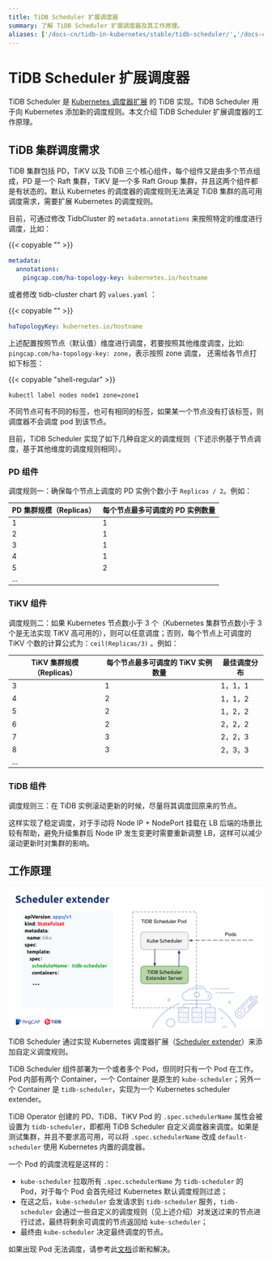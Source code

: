```yaml
---
title: TiDB Scheduler 扩展调度器
summary: 了解 TiDB Scheduler 扩展调度器及其工作原理。
aliases: ['/docs-cn/tidb-in-kubernetes/stable/tidb-scheduler/','/docs-cn/tidb-in-kubernetes/v1.1/tidb-scheduler/']
---
```


# TiDB Scheduler 扩展调度器

TiDB Scheduler 是 [Kubernetes 调度器扩展](https://github.com/kubernetes/community/blob/master/contributors/design-proposals/scheduling/scheduler_extender.md) 的 TiDB 实现。TiDB Scheduler 用于向 Kubernetes 添加新的调度规则。本文介绍 TiDB Scheduler 扩展调度器的工作原理。

## TiDB 集群调度需求

TiDB 集群包括 PD，TiKV 以及 TiDB 三个核心组件，每个组件又是由多个节点组成，PD 是一个 Raft 集群，TiKV 是一个多 Raft Group 集群，并且这两个组件都是有状态的。默认 Kubernetes 的调度器的调度规则无法满足 TiDB 集群的高可用调度需求，需要扩展 Kubernetes 的调度规则。

目前，可通过修改 TidbCluster 的 `metadata.annotations` 来按照特定的维度进行调度，比如：

{{< copyable "" >}}

```yaml
metadata:
  annotations:
    pingcap.com/ha-topology-key: kubernetes.io/hostname
```

或者修改 tidb-cluster chart 的 `values.yaml` ：

{{< copyable "" >}}

```yaml
haTopologyKey: kubernetes.io/hostname
```

上述配置按照节点（默认值）维度进行调度，若要按照其他维度调度，比如: `pingcap.com/ha-topology-key: zone`，表示按照 zone 调度，
还需给各节点打如下标签：

{{< copyable "shell-regular" >}}

```shell
kubectl label nodes node1 zone=zone1
```

不同节点可有不同的标签，也可有相同的标签，如果某一个节点没有打该标签，则调度器不会调度 pod 到该节点。

目前，TiDB Scheduler 实现了如下几种自定义的调度规则（下述示例基于节点调度，基于其他维度的调度规则相同）。

### PD 组件

调度规则一：确保每个节点上调度的 PD 实例个数小于 `Replicas / 2`。例如：

| PD 集群规模（Replicas）  | 每个节点最多可调度的 PD 实例数量 |
| ------------- | ------------- |
| 1  | 1  |
| 2  | 1  |
| 3  | 1  |
| 4  | 1  |
| 5  | 2  |
| ...  |   |

### TiKV 组件

调度规则二：如果 Kubernetes 节点数小于 3 个（Kubernetes 集群节点数小于 3 个是无法实现 TiKV 高可用的），则可以任意调度；否则，每个节点上可调度的 TiKV 个数的计算公式为：`ceil(Replicas/3)` 。例如：

| TiKV 集群规模（Replicas）  | 每个节点最多可调度的 TiKV 实例数量 | 最佳调度分布 |
| ------------- | ------------- | ------------- |
| 3  | 1  | 1，1，1  |
| 4  | 2  | 1，1，2  |
| 5  | 2  | 1，2，2  |
| 6  | 2  | 2，2，2  |
| 7  | 3  | 2，2，3  |
| 8  | 3  | 2，3，3  |
| ...  |   |   |

### TiDB 组件

调度规则三：在 TiDB 实例滚动更新的时候，尽量将其调度回原来的节点。

这样实现了稳定调度，对于手动将 Node IP + NodePort 挂载在 LB 后端的场景比较有帮助，避免升级集群后 Node IP 发生变更时需要重新调整 LB，这样可以减少滚动更新时对集群的影响。

## 工作原理

![TiDB Scheduler 工作原理](/media/tidb-scheduler-overview.png)

TiDB Scheduler 通过实现 Kubernetes 调度器扩展（[Scheduler extender](https://github.com/kubernetes/community/blob/master/contributors/design-proposals/scheduling/scheduler_extender.md)）来添加自定义调度规则。

TiDB Scheduler 组件部署为一个或者多个 Pod，但同时只有一个 Pod 在工作。Pod 内部有两个 Container，一个 Container 是原生的 `kube-scheduler`；另外一个 Container 是 `tidb-scheduler`，实现为一个 Kubernetes scheduler extender。

TiDB Operator 创建的 PD、TiDB、TiKV Pod 的 `.spec.schedulerName` 属性会被设置为 `tidb-scheduler`，即都用 TiDB Scheduler 自定义调度器来调度。如果是测试集群，并且不要求高可用，可以将 `.spec.schedulerName` 改成 `default-scheduler` 使用 Kubernetes 内置的调度器。

一个 Pod 的调度流程是这样的：

- `kube-scheduler` 拉取所有 `.spec.schedulerName` 为 `tidb-scheduler` 的 Pod，对于每个 Pod 会首先经过 Kubernetes 默认调度规则过滤；
- 在这之后，`kube-scheduler` 会发请求到 `tidb-scheduler` 服务，`tidb-scheduler` 会通过一些自定义的调度规则（见上述介绍）对发送过来的节点进行过滤，最终将剩余可调度的节点返回给 `kube-scheduler`；
- 最终由 `kube-scheduler` 决定最终调度的节点。

如果出现 Pod 无法调度，请参考此[文档](deploy-failures.md#pod-处于-pending-状态)诊断和解决。
